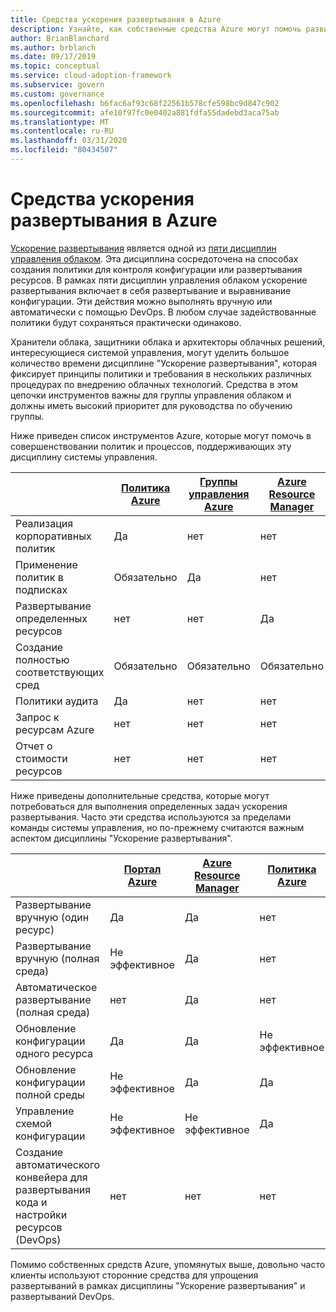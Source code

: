 ```yaml
---
title: Средства ускорения развертывания в Azure
description: Узнайте, как собственные средства Azure могут помочь развитым политикам и процессам, которые поддерживают дисциплину управления ускорением развертывания.
author: BrianBlanchard
ms.author: brblanch
ms.date: 09/17/2019
ms.topic: conceptual
ms.service: cloud-adoption-framework
ms.subservice: govern
ms.custom: governance
ms.openlocfilehash: b6fac6af93c68f22561b578cfe598bc9d847c902
ms.sourcegitcommit: afe10f97fc0e0402a881fdfa55dadebd3aca75ab
ms.translationtype: MT
ms.contentlocale: ru-RU
ms.lasthandoff: 03/31/2020
ms.locfileid: "80434507"
---
```

# <a name="deployment-acceleration-tools-in-azure"></a>Средства ускорения развертывания в Azure

[Ускорение развертывания](./index.md) является одной из [пяти дисциплин управления облаком](../governance-disciplines.md). Эта дисциплина сосредоточена на способах создания политики для контроля конфигурации или развертывания ресурсов. В рамках пяти дисциплин управления облаком ускорение развертывания включает в себя развертывание и выравнивание конфигурации. Эти действия можно выполнять вручную или автоматически с помощью DevOps. В любом случае задействованные политики будут сохраняться практически одинаково.

Хранители облака, защитники облака и архитекторы облачных решений, интересующиеся системой управления, могут уделить большое количество времени дисциплине "Ускорение развертывания", которая фиксирует принципы политики и требования в нескольких различных процедурах по внедрению облачных технологий. Средства в этом цепочки инструментов важны для группы управления облаком и должны иметь высокий приоритет для руководства по обучению группы.

Ниже приведен список инструментов Azure, которые могут помочь в совершенствовании политик и процессов, поддерживающих эту дисциплину системы управления.

|  | [Политика Azure](https://docs.microsoft.com/azure/governance/policy/overview) | [Группы управления Azure](https://docs.microsoft.com/azure/governance/management-groups) | [Azure Resource Manager](https://docs.microsoft.com/azure/azure-resource-manager/resource-group-overview) | [Azure Blueprints](https://docs.microsoft.com/azure/governance/blueprints/overview) | [Граф ресурсов Azure](https://docs.microsoft.com/azure/governance/resource-graph/overview) | [Управление затратами Azure](https://docs.microsoft.com/azure/cost-management) |
|---------|---------|---------|---------|---------|---------|---------|
|Реализация корпоративных политик     |Да |нет  |нет  |нет | нет |нет |
|Применение политик в подписках     |Обязательно |Да  |нет  |нет | нет |нет |
|Развертывание определенных ресурсов     |нет |нет  |Да  |нет | нет |нет |
|Создание полностью соответствующих сред      |Обязательно |Обязательно  |Обязательно  |Да | нет |нет |
|Политики аудита      |Да |нет  |нет  |нет | нет |нет |
|Запрос к ресурсам Azure      |нет |нет  |нет  |нет |Да |нет |
|Отчет о стоимости ресурсов      |нет |нет  |нет  |нет |нет |Да |

Ниже приведены дополнительные средства, которые могут потребоваться для выполнения определенных задач ускорения развертывания. Часто эти средства используются за пределами команды системы управления, но по-прежнему считаются важным аспектом дисциплины "Ускорение развертывания".

|  | [Портал Azure](https://azure.microsoft.com/features/azure-portal)  | [Azure Resource Manager](https://docs.microsoft.com/azure/azure-resource-manager/resource-group-overview)  | [Политика Azure](https://docs.microsoft.com/azure/governance/policy/overview) | [Azure DevOps](https://docs.microsoft.com/azure/devops/index) | [Azure Backup](https://docs.microsoft.com/azure/backup/backup-introduction-to-azure-backup) | [Azure Site Recovery](https://docs.microsoft.com/azure/site-recovery/site-recovery-overview) |
|---------|---------|---------|---------|---------|---------|---------|
|Развертывание вручную (один ресурс)     | Да | Да  | нет  | Не эффективное | нет | Да |
|Развертывание вручную (полная среда)     | Не эффективное | Да | нет  | Не эффективное | нет | Да |
|Автоматическое развертывание (полная среда)     | нет  | Да  | нет  | Да  | нет | Да |
|Обновление конфигурации одного ресурса     | Да | Да | Не эффективное | Не эффективное | нет | Да — во время репликации |
|Обновление конфигурации полной среды     | Не эффективное | Да | Да | Да  | нет | Да — во время репликации |
|Управление схемой конфигурации     | Не эффективное | Не эффективное | Да  | Да  | нет | Да — во время репликации |
|Создание автоматического конвейера для развертывания кода и настройки ресурсов (DevOps)     | нет | нет | нет | Да | нет | нет |

Помимо собственных средств Azure, упомянутых выше, довольно часто клиенты используют сторонние средства для упрощения развертываний в рамках дисциплины "Ускорение развертывания" и развертываний DevOps.
